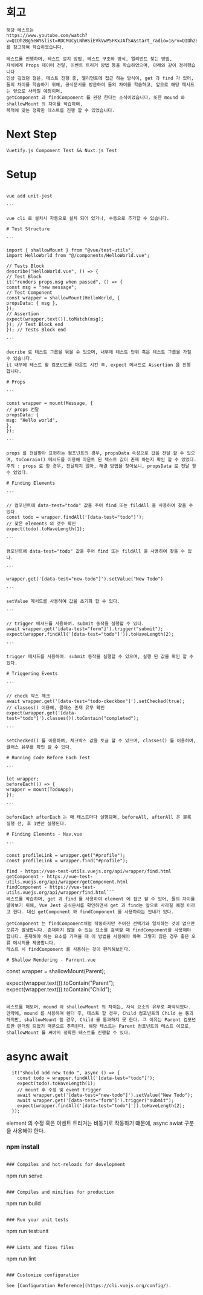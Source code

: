 # 회고

```
해당 테스트는
https://www.youtube.com/watch?v=QIDhzBg5eWY&list=RDCMUCyLNhHSiEVkVwPSFKxJAfSA&start_radio=1&rv=QIDhzBg5eWY&t=4741
를 참고하여 학습하였습니다.

테스트를 진행하며, 테스트 설치 방법, 테스트 구조와 방식, 엘리먼트 찾는 방법,
자식에게 Props 데이터 전달, 이벤트 트리거 방법 등을 학습하였으며, 아래와 같이 정리했습니다.
인상 깊었던 점은, 테스트 진행 중, 엘리먼트에 접근 하는 방식이, get 과 find 가 있어,
둘의 차이를 학습하기 위해, 공식문서를 방문하여 둘의 차이를 학습하고, 앞으로 해당 메서드는 앞으로 사라질 예정이며,
getComponent 과 findComponent 를 권장 한다는 소식이었습니다. 또한 mound 와 shallowMount 의 차이를 학습하여,
목적에 맞는 정확한 테스트를 진행 할 수 있었습니다.
```

# Next Step

```
Vuetify.js Component Test && Nuxt.js Test
```

# Setup

````

vue add unit-jest

```

vue cli 로 설치시 자동으로 설치 되어 있거나, 수동으로 추가할 수 있습니다.

# Test Structure

```

import { shallowMount } from "@vue/test-utils";
import HelloWorld from "@/components/HelloWorld.vue";

// Tests Block
describe("HelloWorld.vue", () => {
// Test Block
it("renders props.msg when passed", () => {
const msg = "new message";
// Test Component
const wrapper = shallowMount(HelloWorld, {
propsData: { msg },
});
// Assertion
expect(wrapper.text()).toMatch(msg);
}); // Test Block end
}); // Tests Block end

```

decribe 로 테스트 그룹을 묶을 수 있으며, 내부에 테스트 단위 혹은 테스트 그룹을 가질 수 있습니다.
it 내부에 테스트 할 컴포넌트를 마운트 시킨 후, expect 메서드로 Assertion 을 진행 합니다.

# Props

```

const wrapper = mount(Message, {
// props 전달
propsData: {
msg: "Hello world",
},
});

```

props 를 전달받아 표현하는 컴포넌트의 경우, propsData 속성으로 값을 전달 할 수 있으며, toConrain() 메서드를 이용해 마운트 된 텍스트 값이 존재 하는지 확인 할 수 있었다.
주의 : props 로 할 경우, 전달되지 않아, 해결 방법을 찾아보니, propsData 로 전달 할 수 있었다.

# Finding Elements

```

// 컴포넌트에 data-test="todo" 값을 주어 find 또는 fildAll 을 사용하여 찾을 수 있다.
const todo = wrapper.findAll('[data-test="todo"]');
// 찾은 elements 의 갯수 확인
expect(todo).toHaveLength(1);

```

컴포넌트에 data-test="todo" 값을 주어 find 또는 fildAll 을 사용하여 찾을 수 있다.

```

wrapper.get('[data-test="new-todo"]').setValue("New Todo")

```

setValue 메서드를 사용하여 값을 초기화 할 수 있다.

```

// trigger 메서드를 사용하여. submit 동작을 실행할 수 있다.
await wrapper.get('[data-test="form"]').trigger("submit");
expect(wrapper.findAll('[data-test="todo"]')).toHaveLength(2);

```

trigger 메서드를 사용하여. submit 동작을 실행할 수 있으며, 실행 된 값을 확인 할 수 있다.

# Triggering Events

```

// check 박스 체크
await wrapper.get('[data-test="todo-ckeckbox"]').setChecked(true);
// classes() 이용해, 클래스 존재 유무 확인
expect(wrapper.get('[data-test="todo"]').classes()).toContain("completed");

```

setChecked() 를 이용하여, 체크박스 값을 토글 할 수 있으며, classes() 를 이용하여, 클래스 유무를 확인 할 수 있다.

# Running Code Before Each Test

```

let wrapper;
beforeEach(() => {
wrapper = mount(TodoApp);
});

```

beforeEach afterEach 는 매 테스트마다 실행되며, beforeAll, afterAll 은 블록 실행 전, 후 1번만 실행된다.

# Finding Elements - Nav.vue

```

const profileLink = wrapper.get("#profile");
const profileLink = wrapper.find("#profile");

````

````get - https://vue-test-utils.vuejs.org/api/wrapper/get.html
find - https://vue-test-utils.vuejs.org/api/wrapper/find.html
getComponent - https://vue-test-utils.vuejs.org/api/wrapper/getComponent.html
findComponent - https://vue-test-utils.vuejs.org/api/wrapper/find.html```
테스트를 학습하며, get 과 find 를 사용하여 element 에 접근 할 수 있어, 둘의 차이를 알아보기 위해, Vue Jest 공식문서를 확인하면서 get 과 find는 앞으로 사라질 예정 이라고 한다. 대신 getComponent 와 findComponent 를 사용하라는 안내가 있다.

getComponent 는 findComponent처럼 작동하지만 주어진 선택기와 일치하는 것이 없으면 오류가 발생합니다. 존재하지 않을 수 있는 요소를 검색할 때 findComponent를 사용해야 합니다. 존재해야 하는 요소를 가져올 때 이 방법을 사용해야 하며 그렇지 않은 경우 좋은 오류 메시지를 제공합니다.
테스트 시 findComponent 를 사용하는 것이 편리해보인다.

# Shallow Rendering - Parrent.vue

````

const wrapper = shallowMount(Parent);

expect(wrapper.text()).toContain("Parent");
expect(wrapper.text()).toContain("Child");

```

테스트를 해보며, mound 와 shallowMount 의 차이는, 자식 요소의 유무로 파악되었다. 만약에, mound 를 사용하여 렌더 후, 테스트 할 경우, Child 컴포넌트의 Child 는 통과 하지만, shallowMount 쓸 경우, Child 를 통과하지 못 한다. 그 이유는 Parent 컴포넌트만 렌더링 되었기 때문으로 추측된다. 해당 테스트는 Parent 컴포넌트의 테스트 이므로, shallowMount 를 써야지 정확한 테스트를 진행할 수 있다.

```

# async await

```
  it("should add new todo ", async () => {
    const todo = wrapper.findAll('[data-test="todo"]');
    expect(todo).toHaveLength(1);
    // mount 후 수정 및 event trigger
    await wrapper.get('[data-test="new-todo"]').setValue("New Todo");
    await wrapper.get('[data-test="form"]').trigger("submit");
    expect(wrapper.findAll('[data-test="todo"]')).toHaveLength(2);
  });
```

element 의 수정 혹은 이벤트 트리거는 비동기로 작동하기 떄문에, async awiat 구분을 사용해야 한다.

### npm install

```

### Compiles and hot-reloads for development

```

npm run serve

```

### Compiles and minifies for production

```

npm run build

```

### Run your unit tests

```

npm run test:unit

```

### Lints and fixes files

```

npm run lint

```

### Customize configuration

See [Configuration Reference](https://cli.vuejs.org/config/).
```
